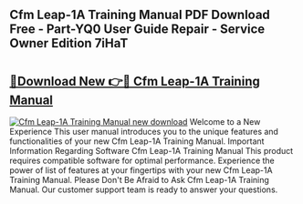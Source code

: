 ## Cfm Leap-1A Training Manual PDF Download Free - Part-YQ0 User Guide Repair - Service Owner Edition 7iHaT

# <h2><a href="http://cf11106.oget.top/?id=Cfm+Leap-1A+Training+Manual">🔗Download New 👉🔴 Cfm Leap-1A Training Manual</a></h2>

[![Cfm Leap-1A Training Manual new download](https://i.imgur.com/5g1atiW.png)](http://cf11106.oget.top/?id=Cfm+Leap-1A+Training+Manual)
Welcome to a New Experience This user manual introduces you to the unique features and functionalities of your new Cfm Leap-1A Training Manual. Important Information Regarding Software Cfm Leap-1A Training Manual This product requires compatible software for optimal performance. Experience the power of list of features at your fingertips with your new Cfm Leap-1A Training Manual. Please Don't Be Afraid to Ask Cfm Leap-1A Training Manual. Our customer support team is ready to answer your questions.
